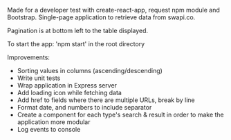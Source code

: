 Made for a developer test with create-react-app, request npm module and Bootstrap. Single-page application to retrieve data from swapi.co.

Pagination is at bottom left to the table displayed.

To start the app:
'npm start' in the root directory

Improvements:
- Sorting values in columns (ascending/descending)
- Write unit tests
- Wrap application in Express server
- Add loading icon while fetching data
- Add href to fields where there are multiple URLs, break by line
- Format date, and numbers to include separator 
- Create a component for each type's search & result in order to make the application more modular
- Log events to console